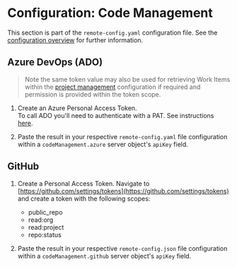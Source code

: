 # Configuration: Code Management

This section is part of the `remote-config.yaml` configuration file. See the [configuration overview](./configuration.md) for further information.

## Azure DevOps (ADO)

> Note the same token value may also be used for retrieving Work Items within the [project management](./config_project_management.md) configuration if required and permission is provided within the token scope.

1. Create an Azure Personal Access Token.  
   To call ADO you'll need to authenticate with a PAT. See instructions [here](https://docs.microsoft.com/en-us/azure/devops/organizations/accounts/use-personal-access-tokens-to-authenticate?view=azure-devops&tabs=preview-page).

2. Paste the result in your respective `remote-config.yaml` file configuration within a `codeManagement.azure` server object's `apiKey` field.

## GitHub

1. Create a Personal Access Token.
   Navigate to [https://github.com/settings/tokens](https://github.com/settings/tokens) and create a token with the following scopes:

    - public_repo
    - read:org
    - read:project
    - repo:status

2. Paste the result in your respective `remote-config.json` file configuration within a `codeManagement.github` server object's `apiKey` field.
